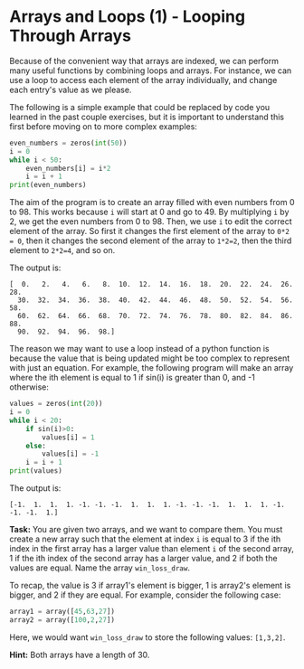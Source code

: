 # Arrays and Loops (1) - Looping Through Arrays

Because of the convenient way that arrays are indexed, we can perform many useful functions by combining loops and arrays. For instance, we can use a loop to access each element of the array individually, and change each entry's value as we please. 

The following is a simple example that could be replaced by code you learned in the past couple exercises, but it is important to understand this first before moving on to more complex examples:

```python
even_numbers = zeros(int(50))
i = 0
while i < 50:
    even_numbers[i] = i*2
    i = i + 1
print(even_numbers)
```

The aim of the program is to create an array filled with even numbers from 0 to 98. This works because `i` will start at 0 and go to 49. By multiplying `i` by 2, we get the even numbers from 0 to 98. Then, we use `i` to edit the correct element of the array. So first it changes the first element of the array to `0*2 = 0`, then it changes the second element of the array to `1*2=2`, then the third element to `2*2=4`, and so on.

The output is:

```
[  0.   2.   4.   6.   8.  10.  12.  14.  16.  18.  20.  22.  24.  26.  28.
  30.  32.  34.  36.  38.  40.  42.  44.  46.  48.  50.  52.  54.  56.  58.
  60.  62.  64.  66.  68.  70.  72.  74.  76.  78.  80.  82.  84.  86.  88.
  90.  92.  94.  96.  98.]
```

The reason we may want to use a loop instead of a python function is because the value that is being updated might be too complex to represent with just an equation. For example, the following program will make an array where the ith element is equal to 1 if sin(i) is greater than 0, and -1 otherwise:

```python
values = zeros(int(20))
i = 0
while i < 20:
    if sin(i)>0:
        values[i] = 1
    else:
        values[i] = -1
    i = i + 1
print(values)
```
The output is:
```
[-1.  1.  1.  1. -1. -1. -1.  1.  1.  1. -1. -1. -1.  1.  1.  1. -1. -1. -1.  1.]
```

**Task:** You are given two arrays, and we want to compare them. You must create a new array such that the element at index `i` is equal to 3 if the ith index in the first array has a larger value than element `i` of the second array, 1 if the ith index of the second array has a larger value, and 2 if both the values are equal. Name the array `win_loss_draw`. 

To recap, the value is 3 if array1's element is bigger, 1 is array2's element is bigger, and 2 if they are equal. For example, consider the following case:

```python
array1 = array([45,63,27])
array2 = array([100,2,27])
```

Here, we would want `win_loss_draw` to store the following values: `[1,3,2]`.

**Hint:** Both arrays have a length of 30.
